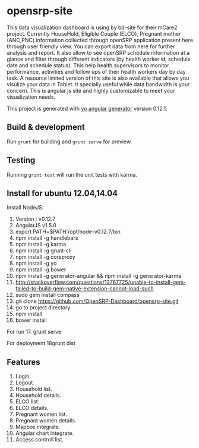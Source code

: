 # opensrp-site

This data visualization dashboard is using by bd-site for their mCare2 project. Currently HouseHold, Eligible Couple (ELCO), Pregnant mother (ANC,PNC) information collected through openSRP application present here through user friendly view. You can export data from here for further analysis and report. It also allow to see openSRP schedule information at a glance and filter through different indicators (by health worker id, schedule date and schedule status). This help health supervisors to monitor performance, activities and follow ups of their health workers day by day task. A resource limited version of this site is also available that allows you visulize your data in Tablet. It specially useful while data bandwidth is your concern. This is angular js site and highly customizable to meet your visualization needs.

This project is generated with [yo angular generator](https://github.com/yeoman/generator-angular)
version 0.12.1.

## Build & development

Run `grunt` for building and `grunt serve` for preview.

## Testing

Running `grunt test` will run the unit tests with karma.

## Install for ubuntu 12.04,14.04
  Install NodeJS:
  1. Version : v0.12.7
  2. AngularJS v1.5.0
  3. export PATH=$PATH:/opt/node-v0.12.7/bin
  4. npm install -g handlebars 
  5. npm install -g karma 
  6. npm install -g grunt-cli 
  7. npm install -g corsproxy
  8. npm install -g yo 
  9. npm install -g bower
  10. npm install -g generator-angular && npm install -g generator-karma
  11. http://stackoverflow.com/questions/13767725/unable-to-install-gem-failed-to-build-gem-native-extension-cannot-load-such
  12. sudo gem install compass
  13. git clone https://github.com/OpenSRP-Dashboard/opensrp-site.git
  14. go to project directory
  15. npm install
  16. bower install
  
  For run
  17. grunt serve
  
  For deployment
  18grunt dist 
  

## Features
1. Login.
2. Logout.
3. Household list.
4. Household details.
5. ELCO list.
6. ELCO details.
7. Pregnant women list.
8. Pregnant women details.
9. Mapbox integrate.
10. Angular chart integrate.
11. Access controll list.



